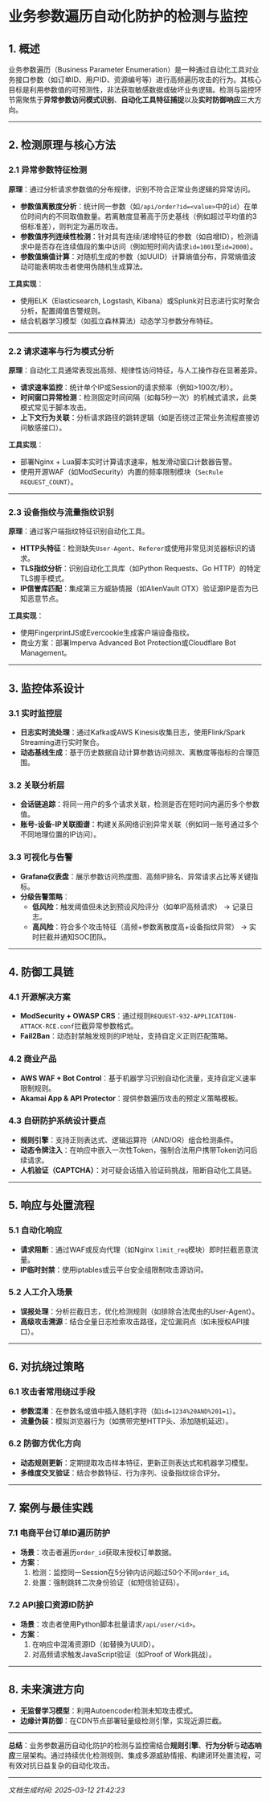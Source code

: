 

# 业务参数遍历自动化防护的检测与监控

## 1. 概述  
业务参数遍历（Business Parameter Enumeration）是一种通过自动化工具对业务接口参数（如订单ID、用户ID、资源编号等）进行高频遍历攻击的行为。其核心目标是利用参数值的可预测性，非法获取敏感数据或破坏业务逻辑。检测与监控环节需聚焦于**异常参数访问模式识别**、**自动化工具特征捕捉**以及**实时防御响应**三大方向。

---

## 2. 检测原理与核心方法  

### 2.1 异常参数特征检测  
**原理**：通过分析请求参数值的分布规律，识别不符合正常业务逻辑的异常访问。  
- **参数值离散度分析**：统计同一参数（如`/api/order?id=<value>`中的`id`）在单位时间内的不同取值数量。若离散度显著高于历史基线（例如超过平均值的3倍标准差），则判定为遍历攻击。  
- **参数值序列连续性检测**：针对具有连续/递增特征的参数（如自增ID），检测请求中是否存在连续值段的集中访问（例如短时间内请求`id=1001`至`id=2000`）。  
- **参数值熵值计算**：对随机生成的参数（如UUID）计算熵值分布，异常熵值波动可能表明攻击者使用伪随机生成算法。  

**工具实现**：  
- 使用ELK（Elasticsearch, Logstash, Kibana）或Splunk对日志进行实时聚合分析，配置阈值告警规则。  
- 结合机器学习模型（如孤立森林算法）动态学习参数分布特征。  

---

### 2.2 请求速率与行为模式分析  
**原理**：自动化工具通常表现出高频、规律性访问特征，与人工操作存在显著差异。  
- **请求速率监控**：统计单个IP或Session的请求频率（例如>100次/秒）。  
- **时间窗口异常检测**：检测固定时间间隔（如每5秒一次）的机械式请求，此类模式常见于脚本攻击。  
- **上下文行为关联**：分析请求路径的跳转逻辑（如是否绕过正常业务流程直接访问敏感接口）。  

**工具实现**：  
- 部署Nginx + Lua脚本实时计算请求速率，触发滑动窗口计数器告警。  
- 使用开源WAF（如ModSecurity）内置的频率限制模块（`SecRule REQUEST_COUNT`）。  

---

### 2.3 设备指纹与流量指纹识别  
**原理**：通过客户端指纹特征识别自动化工具。  
- **HTTP头特征**：检测缺失`User-Agent`、`Referer`或使用非常见浏览器标识的请求。  
- **TLS指纹分析**：识别自动化工具库（如Python Requests、Go HTTP）的特定TLS握手模式。  
- **IP信誉库匹配**：集成第三方威胁情报（如AlienVault OTX）验证源IP是否为已知恶意节点。  

**工具实现**：  
- 使用FingerprintJS或Evercookie生成客户端设备指纹。  
- 商业方案：部署Imperva Advanced Bot Protection或Cloudflare Bot Management。  

---

## 3. 监控体系设计  

### 3.1 实时监控层  
- **日志实时流处理**：通过Kafka或AWS Kinesis收集日志，使用Flink/Spark Streaming进行实时聚合。  
- **动态基线生成**：基于历史数据自动计算参数访问频次、离散度等指标的合理范围。  

### 3.2 关联分析层  
- **会话链追踪**：将同一用户的多个请求关联，检测是否在短时间内遍历多个参数值。  
- **账号-设备-IP关联图谱**：构建关系网络识别异常关联（例如同一账号通过多个不同地理位置的IP访问）。  

### 3.3 可视化与告警  
- **Grafana仪表盘**：展示参数访问热度图、高频IP排名、异常请求占比等关键指标。  
- **分级告警策略**：  
  - **低风险**：触发阈值但未达到预设风险评分（如单IP高频请求） → 记录日志。  
  - **高风险**：符合多个攻击特征（高频+参数离散度高+设备指纹异常） → 实时拦截并通知SOC团队。  

---

## 4. 防御工具链  

### 4.1 开源解决方案  
- **ModSecurity + OWASP CRS**：通过规则`REQUEST-932-APPLICATION-ATTACK-RCE.conf`拦截异常参数格式。  
- **Fail2Ban**：动态封禁触发规则的IP地址，支持自定义正则匹配策略。  

### 4.2 商业产品  
- **AWS WAF + Bot Control**：基于机器学习识别自动化流量，支持自定义速率限制规则。  
- **Akamai App & API Protector**：提供参数遍历攻击的预定义策略模板。  

### 4.3 自研防护系统设计要点  
- **规则引擎**：支持正则表达式、逻辑运算符（AND/OR）组合检测条件。  
- **动态令牌注入**：在响应中嵌入一次性Token，强制合法用户携带Token访问后续请求。  
- **人机验证（CAPTCHA）**：对可疑会话插入验证码挑战，阻断自动化工具链。  

---

## 5. 响应与处置流程  

### 5.1 自动化响应  
- **请求阻断**：通过WAF或反向代理（如Nginx `limit_req`模块）即时拦截恶意流量。  
- **IP临时封禁**：使用iptables或云平台安全组限制攻击源访问。  

### 5.2 人工介入场景  
- **误报处理**：分析拦截日志，优化检测规则（如排除合法爬虫的User-Agent）。  
- **高级攻击溯源**：结合全量日志检索攻击路径，定位漏洞点（如未授权API接口）。  

---

## 6. 对抗绕过策略  

### 6.1 攻击者常用绕过手段  
- **参数混淆**：在参数名或值中插入随机字符（如`id=1234%20AND%201=1`）。  
- **流量伪装**：模拟浏览器行为（如携带完整HTTP头、添加随机延迟）。  

### 6.2 防御方优化方向  
- **动态规则更新**：定期提取攻击样本特征，更新正则表达式和机器学习模型。  
- **多维度交叉验证**：结合参数特征、行为序列、设备指纹综合评分。  

---

## 7. 案例与最佳实践  

### 7.1 电商平台订单ID遍历防护  
- **场景**：攻击者遍历`order_id`获取未授权订单数据。  
- **方案**：  
  1. 检测：监控同一Session在5分钟内访问超过50个不同`order_id`。  
  2. 处置：强制跳转二次身份验证（如短信验证码）。  

### 7.2 API接口资源ID防护  
- **场景**：攻击者使用Python脚本批量请求`/api/user/<id>`。  
- **方案**：  
  1. 在响应中混淆资源ID（如替换为UUID）。  
  2. 对高频请求触发JavaScript验证（如Proof of Work挑战）。  

---

## 8. 未来演进方向  
- **无监督学习模型**：利用Autoencoder检测未知攻击模式。  
- **边缘计算防御**：在CDN节点部署轻量级检测引擎，实现近源拦截。  

---

**总结**：业务参数遍历自动化防护的检测与监控需结合**规则引擎**、**行为分析**与**动态响应**三层架构。通过持续优化检测规则、集成多源威胁情报、构建闭环处置流程，可有效对抗日益复杂的自动化攻击。

---

*文档生成时间: 2025-03-12 21:42:23*
